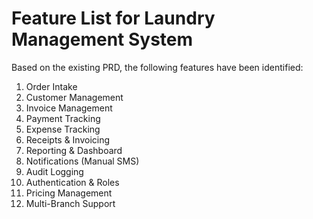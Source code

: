 # Feature List for Laundry Management System

Based on the existing PRD, the following features have been identified:

1.  Order Intake
2.  Customer Management
3.  Invoice Management
4.  Payment Tracking
5.  Expense Tracking
6.  Receipts & Invoicing
7.  Reporting & Dashboard
8.  Notifications (Manual SMS)
9.  Audit Logging
10. Authentication & Roles
11. Pricing Management
12. Multi-Branch Support
